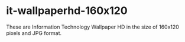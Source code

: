 # it-wallpaperhd-160x120
These are Information Technology Wallpaper HD in the size of 160x120 pixels and JPG format.

